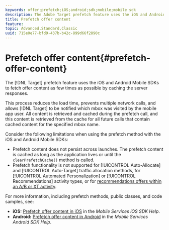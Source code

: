 ```yaml
---
keywords: offer;prefetch;iOS;android;sdk;mobile;mobile sdk
description: The Adobe Target prefetch feature uses the iOS and Android Mobile SDKs to fetch offer content as few times as possible by caching the server responses.
title: Prefetch offer content
feature: 
topic: Advanced,Standard,Classic
uuid: 715e0e77-bfd9-437b-b42c-899d66f2890c
---
```


# Prefetch offer content{#prefetch-offer-content}

The [!DNL Target] prefetch feature uses the iOS and Android Mobile SDKs to fetch offer content as few times as possible by caching the server responses.

This process reduces the load time, prevents multiple network calls, and allows [!DNL Target] to be notified which mbox was visited by the mobile app user. All content is retrieved and cached during the prefetch call, and this content is retrieved from the cache for all future calls that contain cached content for the specified mbox name.

Consider the following limitations when using the prefetch method with the iOS and Android Mobile SDKs:

* Prefetch content does not persist across launches. The prefetch content is cached as long as the application lives or until the `clearPrefetchCache()` method is called.
* Prefetch functionality is not supported for [!UICONTROL Auto-Allocate] and [!UICONTROL Auto-Target] traffic allocation methods, for [!UICONTROL Automated Personalization] or [!UICONTROL Recommendations] activity types, or for [recommendations offers within an A/B or XT activity](/help/c-recommendations/recommendations-as-an-offer.md).

For more information, including prefetch methods, public classes, and code samples, see:

* **iOS:**  [Prefetch offer content in iOS](https://docs.adobe.com/content/help/en/mobile-services/ios/target-ios/c-mob-target-prefetch-ios.html) in the *Mobile Services iOS SDK Help*. 
* **Android:**  [Prefetch offer content in Android](https://docs.adobe.com/content/help/en/mobile-services/android/target-android/c-mob-target-prefetch-android.html) in the *Mobile Services Android SDK Help*.
